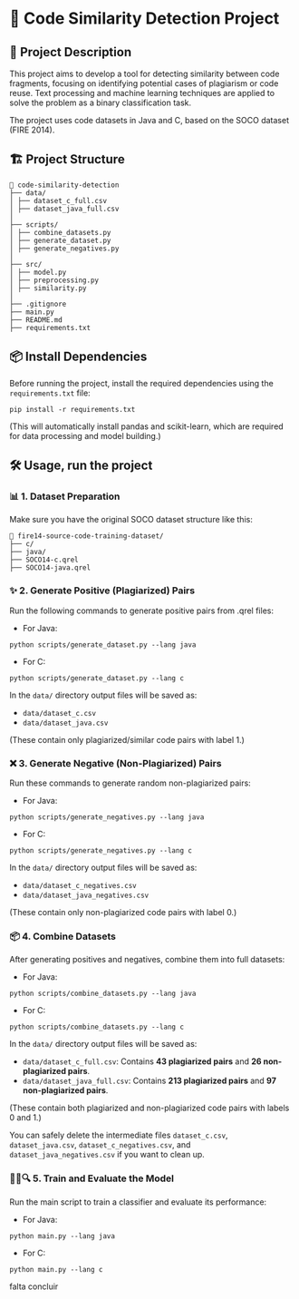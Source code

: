 # 📘 Code Similarity Detection Project

## 📄 Project Description

This project aims to develop a tool for detecting similarity between code fragments, focusing on identifying potential cases of plagiarism or code reuse.
Text processing and machine learning techniques are applied to solve the problem as a binary classification task.

The project uses code datasets in Java and C, based on the SOCO dataset (FIRE 2014).

## 🏗️ Project Structure

```
📂 code-similarity-detection
├── data/
│ ├── dataset_c_full.csv
│ ├── dataset_java_full.csv
│
├── scripts/
│ ├── combine_datasets.py
│ ├── generate_dataset.py
│ ├── generate_negatives.py
│
├── src/
│ ├── model.py
│ ├── preprocessing.py
│ ├── similarity.py
│
├── .gitignore
├── main.py
├── README.md
├── requirements.txt

```

## 📦 Install Dependencies

Before running the project, install the required dependencies using the `requirements.txt` file:

```
pip install -r requirements.txt
```

(This will automatically install pandas and scikit-learn, which are required for data processing and model building.)

## 🛠️ Usage, run the project

### 📊 1. Dataset Preparation

Make sure you have the original SOCO dataset structure like this:

```
📂 fire14-source-code-training-dataset/
├── c/
├── java/
├── SOCO14-c.qrel
├── SOCO14-java.qrel
```

### ✨ 2. Generate Positive (Plagiarized) Pairs

Run the following commands to generate positive pairs from .qrel files:

- For Java:

```
python scripts/generate_dataset.py --lang java
```

- For C:

```
python scripts/generate_dataset.py --lang c
```

In the `data/` directory output files will be saved as:

- `data/dataset_c.csv`
- `data/dataset_java.csv`

(These contain only plagiarized/similar code pairs with label 1.)

### ❌ 3. Generate Negative (Non-Plagiarized) Pairs

Run these commands to generate random non-plagiarized pairs:

- For Java:

```
python scripts/generate_negatives.py --lang java
```

- For C:

```
python scripts/generate_negatives.py --lang c
```

In the `data/` directory output files will be saved as:

- `data/dataset_c_negatives.csv`
- `data/dataset_java_negatives.csv`

(These contain only non-plagiarized code pairs with label 0.)

### 📦 4. Combine Datasets

After generating positives and negatives, combine them into full datasets:

- For Java:

```
python scripts/combine_datasets.py --lang java
```

- For C:

```
python scripts/combine_datasets.py --lang c
```

In the `data/` directory output files will be saved as:

- `data/dataset_c_full.csv`: Contains **43 plagiarized pairs** and **26 non-plagiarized pairs**.
- `data/dataset_java_full.csv`: Contains **213 plagiarized pairs** and **97 non-plagiarized pairs**.

(These contain both plagiarized and non-plagiarized code pairs with labels 0 and 1.)

You can safely delete the intermediate files `dataset_c.csv`, `dataset_java.csv`, `dataset_c_negatives.csv`, and `dataset_java_negatives.csv` if you want to clean up.

### 🏋🏽🔍 5. Train and Evaluate the Model

Run the main script to train a classifier and evaluate its performance:

- For Java:

```
python main.py --lang java
```

- For C:

```
python main.py --lang c
```


falta concluir
